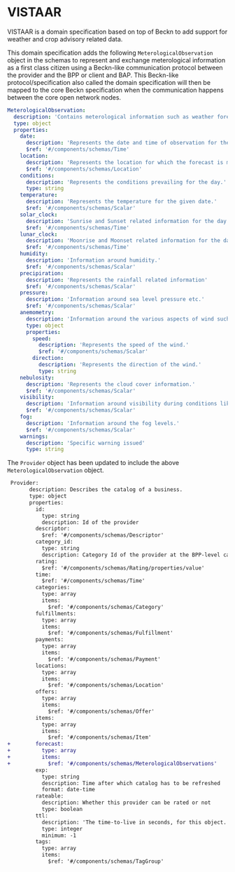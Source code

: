 # VISTAAR

VISTAAR is a domain specification based on top of Beckn to add support for weather and crop advisory related data.

This domain specification adds the following `MeterologicalObservation` object in the schemas to represent and exchange meterological information as a first class citizen using a Beckn-like communication protocol between the provider and the BPP or client and BAP. This Beckn-like protocol/specification also called the domain specification will then be mapped to the core Beckn specification when the communication happens between the core open network nodes.

```yml
MeterologicalObservation:
  description: 'Contains meterological information such as weather forecasts.'
  type: object
  properties:
    date: 
      description: 'Represents the date and time of observation for the meterological forecast.'
      $ref: '#/components/schemas/Time'
    location:
      description: 'Represents the location for which the forecast is made.'
      $ref: '#/components/schemas/Location'
    conditions:
      description: 'Represents the conditions prevailing for the day.'
      type: string
    temperature:
      description: 'Represents the temperature for the given date.'
      $ref: '#/components/schemas/Scalar'
    solar_clock:
      description: 'Sunrise and Sunset related information for the day.'
      $ref: '#/components/schemas/Time'
    lunar_clock:
      description: 'Moonrise and Moonset related information for the day.'
      $ref: '#/components/schemas/Time'
    humidity:
      description: 'Information around humidity.'
      $ref: '#/components/schemas/Scalar'
    precipiration:
      description: 'Represents the rainfall related information'
      $ref: '#/components/schemas/Scalar'
    pressure:
      description: 'Information around sea level pressure etc.'
      $ref: '#/components/schemas/Scalar'
    anemometry:
      description: 'Information around the various aspects of wind such as speed, direction etc.'
      type: object
      properties:
        speed:
          description: 'Represents the speed of the wind.'
          $ref: '#/components/schemas/Scalar'
        direction:
          description: 'Represents the direction of the wind.'
          type: string
    nebulosity:
      description: 'Represents the cloud cover information.'
      $ref: '#/components/schemas/Scalar'
    visibility:
      description: 'Information around visibility during conditions like fog, stroms etc.'
      $ref: '#/components/schemas/Scalar'
    fog:
      description: 'Information around the fog levels.'
      $ref: '#/components/schemas/Scalar'
    warnings:
      description: 'Specific warning issued'
      type: string
```

The `Provider` object has been updated to include the above `MeterologicalObservation` object.

```diff 
 Provider:
       description: Describes the catalog of a business.
       type: object
       properties:
         id:
           type: string
           description: Id of the provider
         descriptor:
           $ref: '#/components/schemas/Descriptor'
         category_id:
           type: string
           description: Category Id of the provider at the BPP-level catalog
         rating:
           $ref: '#/components/schemas/Rating/properties/value'
         time:
           $ref: '#/components/schemas/Time'
         categories:
           type: array
           items:
             $ref: '#/components/schemas/Category'
         fulfillments:
           type: array
           items:
             $ref: '#/components/schemas/Fulfillment'
         payments:
           type: array
           items:
             $ref: '#/components/schemas/Payment'
         locations:
           type: array
           items:
             $ref: '#/components/schemas/Location'
         offers:
           type: array
           items:
             $ref: '#/components/schemas/Offer'
         items:
           type: array
           items:
             $ref: '#/components/schemas/Item'
+        forecast:
+          type: array
+          items:
+            $ref: '#/components/schemas/MeterologicalObservations'
         exp:
           type: string
           description: Time after which catalog has to be refreshed
           format: date-time
         rateable:
           description: Whether this provider can be rated or not
           type: boolean
         ttl:
           description: 'The time-to-live in seconds, for this object. This can be overriden at deeper levels. A value of -1 indicates that this object is not cacheable.'
           type: integer
           minimum: -1
         tags:
           type: array
           items:
             $ref: '#/components/schemas/TagGroup'
```
